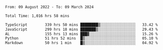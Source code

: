 
<!--START_SECTION:waka-->

```txt
From: 09 August 2022 - To: 09 March 2024

Total Time: 1,016 hrs 58 mins

TypeScript        339 hrs 50 mins ████████▒░░░░░░░░░░░░░░░░   33.42 %
JavaScript        299 hrs 18 mins ███████▒░░░░░░░░░░░░░░░░░   29.43 %
AL                155 hrs 13 mins ███▓░░░░░░░░░░░░░░░░░░░░░   15.26 %
Python            51 hrs 52 mins  █▒░░░░░░░░░░░░░░░░░░░░░░░   05.10 %
Markdown          50 hrs 1 min    █▒░░░░░░░░░░░░░░░░░░░░░░░   04.92 %
```

<!--END_SECTION:waka-->











